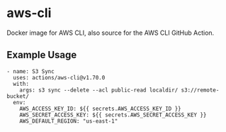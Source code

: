 # aws-cli

Docker image for AWS CLI, also source for the AWS CLI GitHub Action.

## Example Usage

```
- name: S3 Sync
  uses: actions/aws-cli@v1.70.0
  with:
    args: s3 sync --delete --acl public-read localdir/ s3://remote-bucket/
  env:
    AWS_ACCESS_KEY_ID: ${{ secrets.AWS_ACCESS_KEY_ID }}
    AWS_SECRET_ACCESS_KEY: ${{ secrets.AWS_SECRET_ACCESS_KEY }}
    AWS_DEFAULT_REGION: "us-east-1"
```
